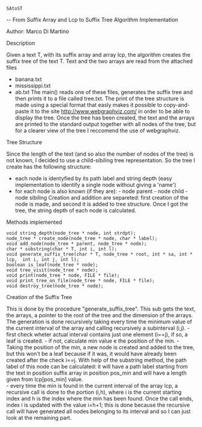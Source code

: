 ﻿																			SAtoST

-- From Suffix Array and Lcp to Suffix Tree Algorithm Implementation

Author: Marco Di Martino

Description

Given a text T, with its suffix array and array lcp, the algorithm creates the suffix tree of the text T.
Text and the two arrays are read from the attached files 
- banana.txt
- mississippi.txt
- ab.txt
The main() reads one of these files, generates the suffix tree and then prints it to a file called tree.txt.
The print of the tree structure is made using a special format that easly makes it possible to copy-and-paste
it to the site http://www.webgraphviz.com/ in order to be able to display the tree.
Once the tree has been created, the text and the arrays are printed to the standard output together with
all nodes of the tree, but for a clearer view of the tree I reccomend the use of webgraphviz.

Tree Structure

Since the length of the text (and so also the number of nodes of the tree) is not known, I decided to use 
a child-sibiling tree representation. So the tree I create has the following structure:
- each node is identyfied by its path label and string depth (easy implementation to identify a single node without giving a 'name')
- for each node is also known (if they are):
		- node parent
		- node child
		- node sibiling
Creation and addition are separeted: first creation of the node is made, and second it is added to tree structure.
Once I got the tree, the string depth of each node is calculated.

Methods implemented

	void string_depth(node_tree * node, int strdpt);
	node_tree * create_node(node_tree * node, char * label);
	void add_node(node_tree * parent, node_tree * node);
	char * substring(char * T, int i, int l);
	void generate_suffix_tree(char * T, node_tree * root, int * sa, int * lcp, 	int i, int j, int l);
	boolean is_leaf(node_tree * node);
	void tree_visit(node_tree * node);
	void print(node_tree * node, FILE * file);
	void print_tree_on_file(node_tree * node, FILE * file);
	void destroy_tree(node_tree * node);
	
Creation of the Suffix Tree

This is done by the procedure "generate_suffix_tree".
This sub gets the text, the arrays, a pointer to the root of the tree and the dimension of the arrays.
The generation is done recursively taking every time the minimum value of the current interval of the array and calling recursively a subinterval (i,j).
	- first check wheter actual interval contains just one element (i==j), if 	so, a leaf is created.
	- if not, calculate min value e the position of the min.
	- Taking the position of the min, a new node is created and added to the 	tree, but this won't be a leaf because if it was, it would have already 	been created after the check i==j.
	With help of the substring method, the path label of this node can be 	calculated:
	it will have a path label starting from the text in position suffix array 	in position pos_min and will have a length given from lcp[pos_min] value.	
	- every time the min is found in the current interval of the array lcp, a 	recursive call is done to the portion (i,h), where i is the current 	starting index and h is the index where the min has been found. Once the 	call ends, index i is updated with the value i=h+1; this is done because 	the recursive call will have generated all nodes belonging to its interval 	and so I can just look at the remaining part.






